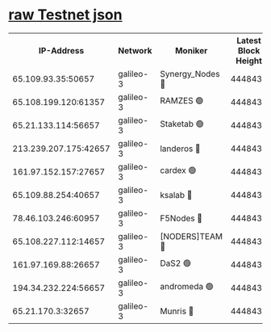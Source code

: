 [raw Testnet json](https://rpc-check.androt.stavr.tech/androt/rpcandrot_result.json)
=

<table><tr><th>IP-Address</th><th>Network</th><th>Moniker</th><th>Latest Block Height</th><th>Earliest Block Height</th><th>Catching Up</th><th>Tx Index</th><th>Voting Power</th><th>Scan Time</th></tr><tr><td>65.109.93.35:50657</td><td>galileo-3</td><td>Synergy_Nodes 🔴</td><td>4448435</td><td>0</td><td>False</td><td>on</td><td>960605</td><td>2023-12-30T22:32:40.338546871UTC</td></tr><tr><td>65.108.199.120:61357</td><td>galileo-3</td><td>RAMZES 🟢</td><td>4448433</td><td>1</td><td>False</td><td>on</td><td>0</td><td>2023-12-30T22:32:26.929382832UTC</td></tr><tr><td>65.21.133.114:56657</td><td>galileo-3</td><td>Staketab 🟢</td><td>4448435</td><td>90001</td><td>False</td><td>on</td><td>0</td><td>2023-12-30T22:32:41.391128669UTC</td></tr><tr><td>213.239.207.175:42657</td><td>galileo-3</td><td>landeros 🔴</td><td>4448431</td><td>2642001</td><td>False</td><td>on</td><td>73</td><td>2023-12-30T22:32:14.839716204UTC</td></tr><tr><td>161.97.152.157:27657</td><td>galileo-3</td><td>cardex 🟢</td><td>4448435</td><td>2945323</td><td>False</td><td>on</td><td>0</td><td>2023-12-30T22:32:40.765276329UTC</td></tr><tr><td>65.109.88.254:40657</td><td>galileo-3</td><td>ksalab 🔴</td><td>4448432</td><td>3000356</td><td>False</td><td>on</td><td>31618</td><td>2023-12-30T22:32:22.481802229UTC</td></tr><tr><td>78.46.103.246:60957</td><td>galileo-3</td><td>F5Nodes 🔴</td><td>4448435</td><td>3057001</td><td>False</td><td>off</td><td>24</td><td>2023-12-30T22:32:41.041071696UTC</td></tr><tr><td>65.108.227.112:14657</td><td>galileo-3</td><td>[NODERS]TEAM 🔴</td><td>4448431</td><td>3176323</td><td>False</td><td>on</td><td>959621</td><td>2023-12-30T22:32:15.210512339UTC</td></tr><tr><td>161.97.169.88:26657</td><td>galileo-3</td><td>DaS2 🟢</td><td>4448432</td><td>4326001</td><td>False</td><td>on</td><td>0</td><td>2023-12-30T22:32:22.131806510UTC</td></tr><tr><td>194.34.232.224:56657</td><td>galileo-3</td><td>andromeda 🟢</td><td>4448432</td><td>4348432</td><td>False</td><td>off</td><td>0</td><td>2023-12-30T22:32:21.808326559UTC</td></tr><tr><td>65.21.170.3:32657</td><td>galileo-3</td><td>Munris 🔴</td><td>4448433</td><td>4348433</td><td>False</td><td>off</td><td>416</td><td>2023-12-30T22:32:31.640946413UTC</td></tr></table>
